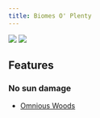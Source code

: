 ```yaml
---
title: Biomes O' Plenty
---
```

[![](https://cdn.jsdelivr.net/npm/@intergrav/devins-badges@3/assets/cozy/available/curseforge_vector.svg)](https://www.curseforge.com/minecraft/mc-mods/biomes-o-plenty)
[![](https://cdn.jsdelivr.net/npm/@intergrav/devins-badges@3/assets/cozy/available/modrinth_vector.svg)](https://modrinth.com/mod/biomes-o-plenty)
## Features
### No sun damage
- [Omnious Woods](https://biomesoplenty.fandom.com/wiki/Ominous_Woods)